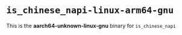 # `is_chinese_napi-linux-arm64-gnu`

This is the **aarch64-unknown-linux-gnu** binary for `is_chinese_napi`
